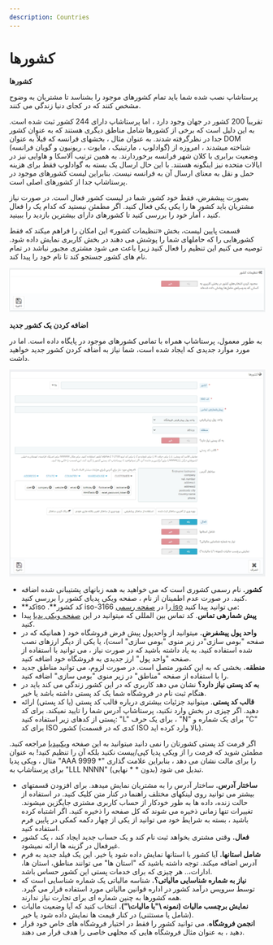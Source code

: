 ```yaml
---
description: Countries
---
```


# کشورها

**کشورها**

پرستاشاپ نصب شده شما باید تمام کشورهای موجود را بشناسد تا مشتریان به وضوح مشخص کنند که در کجای دنیا زندگی می کنند.

تقریباً 200 کشور در جهان وجود دارد ، اما پرستاشاپ دارای 244 کشور ثبت شده است. به این دلیل است که برخی از کشورها شامل مناطق دیگری هستند که به عنوان کشور جدا در نظرگرفته شدند. به عنوان مثال ، بخشهای فرانسه که قبلاً به عنوان DOM (گوادلوپ ، مارتینیک ، مایوت ، ریونیون و گویان فرانسه) شناخته میشدند ، امروزه از وضعیت برابری با کلان شهر فرانسه برخوردارند. به همین ترتیب آلاسکا و هاوایی نیز در ایالات متحده نیز اینگونه هستند. با این حال ارسال یک بسته به گوادلوپ فقط برای هزینه حمل و نقل به معنای ارسال آن به فرانسه نیست. بنابراین لیست کشورهای موجود در پرستاشاپ جدا از کشورهای اصلی است.

بصورت پیشفرض، فقط خود کشور شما در لیست کشور فعال است. در صورت نیاز مشتریان باید کشور ها را یکی یکی فعال کنید. اگر مطمئن نیستید که کدام یک را فعال کنید ، آمار خود را بررسی کنید تا کشورهای دارای بیشترین بازدید را ببینید.

قسمت پایین لیست، بخش «تنظیمات کشور» این امکان را فراهم میکند که فقط کشورهایی را که حاملهای شما را پوشش می دهند در بخش کاربری نمایش داده شود. توصیه می کنیم این تنظیم را فعال کنید زیرا باعث می شود مشتری مجبور نباشد در تمام نام های کشور جستجو کند تا نام خود را پیدا کند.

![](<../../../../.gitbook/assets/0 (48).png>)

**اضافه کردن یک کشور جدید**

به طور معمول، پرستاشاپ همراه با تمامی کشورهای موجود در پایگاه داده است. اما در مورد موارد جدیدی که ایجاد شده است، شما نیاز به اضافه کردن کشور جدید خواهید داشت.

![](<../../../../.gitbook/assets/1 (35).png>)

* **کشور.** نام رسمی کشوری است که می خواهید به همه زبانهای پشتیبانی شده اضافه کنید. در صورت عدم اطمینان از نام ، صفحه ویکی پدیای کشور را بررسی کنید.
* **کدiso .**کد کشور iso-3166 را در [صفحه رسمی iso](http://www.iso.org/iso/country\_codes/iso\_3166\_code\_lists/country\_names\_and\_code\_elements.htm) می توانید پیدا کنید:
* **پیش شمارهی تماس**. کد تماس بین المللی که میتوانید در این [صفحه ویکی پدیا](http://en.wikipedia.org/wiki/List\_of\_country\_calling\_codes) پیدا کنید.
* **واحد پول پیشفرض.** میتوانید از واحدپول پیش فرض فروشگاه خود ( همانیکه که در صفحه "بومی سازی"در زیر منوی "بومی سازی" است)، یا یکی از دیگر ارزهای نصب شده استفاده کنید. به یاد داشته باشید که در صورت نیاز ، می توانید با استفاده از صفحه "واحد پول" ارز جدیدی به فروشگاه خود اضافه کنید.
* **منطقه.** بخشی که به این کشور متصل است. در صورت لزوم، می توانید مناطق جدید را با استفاده از صفحه "مناطق" در زیر منوی "بومی سازی" اضافه کنید.
* **به کد پستی نیاز دارد؟** نشان می دهد کاربری که در این کشور زندگی می کند باید در هنگام ثبت نام در فروشگاه شما یک کد پستی داشته باشد یا خیر.
* **قالب کد پستی**. میتوانید جزئیات بیشتری درباره قالب کد پستی (یا کد پستی) ارائه دهید. اگر چیزی در بخش وارد نکنید، پرستاشاپ آدرس شما را تایید نمیکند. برای کد پستی از کدهای زیر استفاده کنید: "L" برای یک حرف ، "N" برای یک شماره و "C" برای کد ISO کشور (کدی که در قسمت ISO بالا وارد کرده اید).

اگر فرمت کد پستی کشورتان را نمی دانید میتوانید به این صفحه [ویکیپدیا](http://en.wikipedia.org/wiki/List\_of\_postal\_codes) مراجعه کنید. مطمئن شوید که فرمت را از ویکی پدیا کپی/پیست نکنید بلکه آن را تنظیم کنید! به عنوان مثال ، ویکی پدیا "AAA 9999 \*" را برای مالت نشان می دهد ، بنابراین علامت گذاری برای پرستاشاپ به "LLL NNNN" تبدیل می شود (بدون \* \* نهایی).

* **ساختار آدرس.** ساختار آدرس را به مشتریان نمایش میدهد. برای افزودن قسمتهای بیشتر می توانید روی لینکهای مختلف راهنما در کنار متن کلیک کنید. در استفاده از حالت زنده، داده ها به طور خودکار از حساب کاربری مشتری جایگزین میشوند. تغییرات تنها زمانی ذخیره می شوند که کل صفحه را ذخیره کنید. اگر اشتباه کرده باشید ، بسته به شرایط خود می توانید از یکی از چهار دکمه کمکی در پایین فرم استفاده کنید.
* **فعال.** وقتی مشتری بخواهد ثبت نام کند و یک حساب جدید ایجاد کند ، یک کشور غیرفعال در گزینه ها ارائه نمیشود.
* **شامل استانها.** آیا کشور با استانها نمایش داده شود یا خیر. این یک فیلد جدید به فرم آدرس اضافه میکند. توجه داشته باشید که "استان ها" می توانند مناطق، استان ها، ادارات،.. هر چیزی که برای خدمات پستی این کشور حساس باشد.
* **نیاز به شماره شناسایی مالیاتی؟.** شناسه مالیاتی یک شماره شناسایی است که توسط سرویس درآمد کشور در اداره قوانین مالیاتی مورد استفاده قرار می گیرد. همه کشورها به چنین شماره ای برای تجارت نیاز ندارند.
* **نمایش برچسب مالیات (نمونه \\"با مالیات\\").** انتخاب کنید که آیا وضعیت مالیات (شامل یا مستثنی) در کنار قیمت ها نمایش داده شود یا خیر.
* **انجمن فروشگاه**. می توانید کشور را فقط در اختیار فروشگاه های خاص خود قرار دهید ، به عنوان مثال فروشگاه هایی که محلهی خاصی را هدف قرار می دهند.
